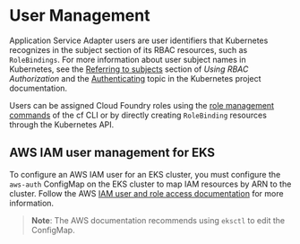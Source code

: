 # User Management

Application Service Adapter users are user identifiers that Kubernetes recognizes in the subject section of its RBAC resources, such as `RoleBindings`. For more information about user subject names in Kubernetes, see the [Referring to subjects](https://kubernetes.io/docs/reference/access-authn-authz/rbac/#referring-to-subjects) section of _Using RBAC Authorization_ and the [Authenticating](https://kubernetes.io/docs/reference/access-authn-authz/authentication/) topic in the Kubernetes project documentation.

Users can be assigned Cloud Foundry roles using the [role management commands](https://docs.cloudfoundry.org/adminguide/cli-user-management.html#orgs-spaces) of the cf CLI or by directly creating `RoleBinding` resources through the Kubernetes API.

## <a id="aws-iam-user-management-eks"></a>AWS IAM user management for EKS
To configure an AWS IAM user for an EKS cluster, you must configure the `aws-auth` ConfigMap on the EKS cluster to map IAM resources by ARN to the cluster. Follow the AWS [IAM user and role access documentation](https://docs.aws.amazon.com/eks/latest/userguide/add-user-role.html) for more information.

> **Note**:
The AWS documentation recommends using `eksctl` to edit the ConfigMap.
